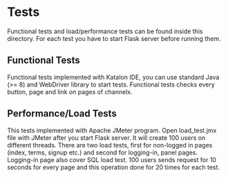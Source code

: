 # Tests

Functional tests and load/performance tests can be found inside this directory. For each test you have to start Flask server before running them.

## Functional Tests

Functional tests implemented with Katalon IDE, you can use standard Java (>= 8) and WebDriver library to start tests. Functional tests checks every button, page and link on pages of channelx.

## Performance/Load Tests

This tests implemented with Apache JMeter program. Open load_test.jmx file with JMeter after you start Flask server. It will create 100 users on different threads. There are two load tests, first for non-logged in pages (index, terms, signup etc.) and second for logging-in, panel pages. Logging-in page also cover SQL load test. 100 users sends request for 10 seconds for every page and this operation done for 20 times for each test.

